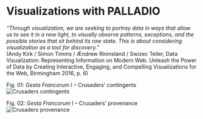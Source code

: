 # Visualizations with PALLADIO  
  
*“Through visualization, we are seeking to portray data in ways that allow us to see it in a new light, to visually observe patterns, exceptions, and the possible stories that sit behind its raw state. This is about considering visualization as a tool for discovery.”*  
(Andy Kirk / Simon Timms / Ændrew Rininsland / Swizec Teller, Data Visualization: Representing Information on Modern Web. Unleash the Power of Data by Creating Interactive, Engaging, and Compelling Visualizations for the Web, Birmingham 2016, p. 6)
  
Fig. 01: *Gesta Francorum* I – Crusaders’ contingents  
![Crusaders contingents](https://github.com/W-Seiffert/gesta-francorum/Crusaders_contingents.png?raw=true)  
  
Fig. 02: *Gesta Francorum* I – Crusaders’ provenance  
![Crusaders provenance](https://github.com/W-Seiffert/gesta-francorum/Crusaders_provenance.png?raw=true)  
